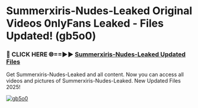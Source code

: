 # Summerxiris-Nudes-Leaked Original Videos 0nlyFans Leaked - Files Updated! (gb5o0)

<h3>🔴 CLICK HERE 🌐==►► <a href="https://tinyurl.com/4mcuefdz" rel="nofollow">Summerxiris-Nudes-Leaked Updated Files</a></h3>

Get Summerxiris-Nudes-Leaked and all content. Now you can access all videos and pictures of Summerxiris-Nudes-Leaked. New Updated Files 2025!

[![gb5o0](https://i.imgur.com/StAQSOY.gif)](https://tinyurl.com/4mcuefdz)
